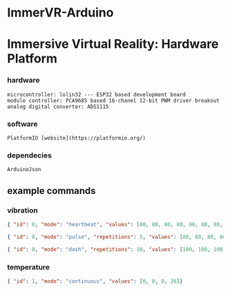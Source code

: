 # ImmerVR-Arduino
# Immersive Virtual Reality: Hardware Platform

### hardware
    microcontroller: lolin32 --- ESP32 based development board
    module controller: PCA9685 based 16-chanel 12-bit PWM driver breakout
    analog digital converter: ADS1115

### software
    PlatformIO [website](https://platformio.org/)

### dependecies
    ArduinoJson

## example commands
### vibration
```json
{ "id": 0, "mode": "heartbeat", "values": [80, 80, 80, 80, 80, 80, 80, 80, 80, 80, 80, 80, 80, 80, 80, 80], "onDurationMs": 100, "intervalMs": 400 }
```

```json
{ "id": 0, "mode": "pulse", "repetitions": 5, "values": [80, 80, 80, 80, 80, 80, 80, 80, 80, 80, 80, 80, 80, 80, 80, 80], "onDurationMs": 200, "intervalMs": 500 }
```

```json
{ "id": 0, "mode": "dash", "repetitions": 10, "values": [100, 100, 100, 100, 100, 100, 100, 100, 100, 100, 100, 100, 100, 100, 100, 100], "onDurationMs": 100 }
```

### temperature
```json
{ "id": 1, "mode": "continuous", "values": [0, 0, 0, 26]}
```
